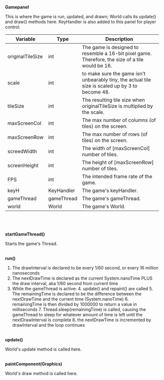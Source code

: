 __Gamepanel__

This is where the game is run, updated, and drawn; World calls its update() and draw() methods here. 
KeyHandler is also added to this panel for player control.

| Variable         | Type       | Description                                                                                       |
|------------------|------------|---------------------------------------------------------------------------------------------------|
| originalTileSize | int        | The game is designed to resemble a 16-bit pixel game. Therefore, the size of a tile would be 16.  |
| scale            | int        | to make sure the game isn't unbearably tiny, the actual tile size is scaled up by 3 to become 48. |
| tileSize         | int        | The resulting tile size when originalTileSize is multiplied by the scale.                         |
| maxScreenCol     | int        | The max number of columns (of tiles) on the screen.                                               |
| maxScreenRow     | int        | The max number of rows (of tiles) on the screen.                                                  |
| screedWidth      | int        | The width of [maxScreenCol] number of tiles.                                                      |
| screenHeight     | int        | The height of [maxScreenRow] number of tiles.                                                     |
| FPS              | int        | The intended frame rate of the game.                                                              |
| keyH             | KeyHandler | The game's keyHandler.                                                                            |
| gameThread       | gameThread | The game's gameThread.                                                                            |
| world            | World      | The game's World.                                                                                 |

\
\
\
__startGameThread()__

Starts the game's Thread.

\
__run()__

1. The drawInterval is declared to be every 1/60 second, or every 16 million nanoseconds
2. The nextDrawTime is declared as the current System.nanoTime PLUS the draw interval, aka 1/60 second from current time
3. While the gameThread is active:
   4. update() and repaint() are called
   5. The remainingTime is declared to be the difference between the nextDrawTime and the current time (System.nanoTime)
   6. remainingTime is then divided by 1000000 to return a value in milliseconds
   7. Thread.sleep(remainingTime) is called, causing the gameThread to sleep for whatever amount of time is left until the nextDrawInterval is complete
   8. the nextDrawTime is incremented by drawInterval and the loop continues

\
__update()__

World's update method is called here.

\
__paintComponent(Graphics)__

World's draw method is called here.
